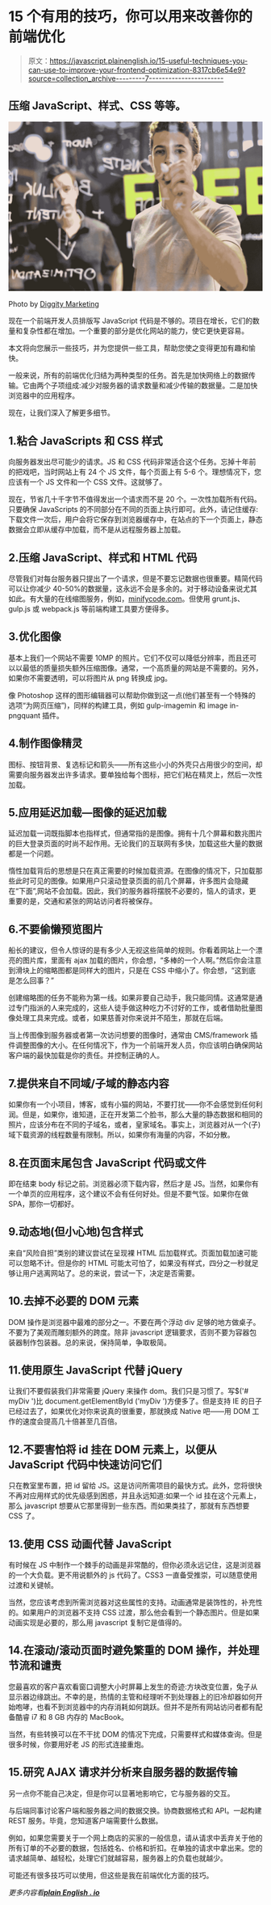 # 15 个有用的技巧，你可以用来改善你的前端优化

> 原文：<https://javascript.plainenglish.io/15-useful-techniques-you-can-use-to-improve-your-frontend-optimization-8317cb6e54e9?source=collection_archive---------7----------------------->

## 压缩 JavaScript、样式、CSS 等等。

![](img/4febddfab0af187bb7707fc15b7a354d.png)

Photo by [Diggity Marketing](https://diggitymarketing.com/keyword-cannibalization/)

现在一个前端开发人员排版写 JavaScript 代码是不够的。项目在增长，它们的数量和复杂性都在增加。一个重要的部分是优化网站的能力，使它更快更容易。

本文将向您展示一些技巧，并为您提供一些工具，帮助您使之变得更加有趣和愉快。

一般来说，所有的前端优化归结为两种类型的任务。首先是加快网络上的数据传输。它由两个子项组成:减少对服务器的请求数量和减少传输的数据量。二是加快浏览器中的应用程序。

现在，让我们深入了解更多细节。

## 1.粘合 JavaScripts 和 CSS 样式

向服务器发出尽可能少的请求。JS 和 CSS 代码非常适合这个任务。忘掉十年前的把戏吧，当时网站上有 24 个 JS 文件，每个页面上有 5-6 个。理想情况下，您应该有一个 JS 文件和一个 CSS 文件。这就够了。

现在，节省几十千字节不值得发出一个请求而不是 20 个。一次性加载所有代码。只要确保 JavaScripts 的不同部分在不同的页面上执行即可。此外，请记住缓存:下载文件一次后，用户会将它保存到浏览器缓存中，在站点的下一个页面上，静态数据会立即从缓存中加载，而不是从远程服务器上加载。

## 2.压缩 JavaScript、样式和 HTML 代码

尽管我们对每台服务器只提出了一个请求，但是不要忘记数据也很重要。精简代码可以让你减少 40-50%的数据量，这永远不会是多余的。对于移动设备来说尤其如此。有大量的在线缩图服务，例如，[minifycode.com](http://minifycode.com)。但使用 grunt.js、gulp.js 或 webpack.js 等前端构建工具要方便得多。

## 3.优化图像

基本上我们一个网站不需要 10MP 的照片。它们不仅可以降低分辨率，而且还可以以最低的质量损失额外压缩图像。通常，一个高质量的网站是不需要的。另外，如果你不需要透明，可以将图片从 png 转换成 jpg。

像 Photoshop 这样的图形编辑器可以帮助你做到这一点(他们甚至有一个特殊的选项“为网页压缩”)，同样的构建工具，例如 gulp-imagemin 和 image in-pngquant 插件。

## 4.制作图像精灵

图标、按钮背景、复选标记和箭头——所有这些小小的外壳只占用很少的空间，却需要向服务器发出许多请求。要单独给每个图标，把它们粘在精灵上，然后一次性加载。

## 5.应用延迟加载—图像的延迟加载

延迟加载一词既指脚本也指样式，但通常指的是图像。拥有十几个屏幕和数兆图片的巨大登录页面的时尚不起作用。无论我们的互联网有多快，加载这些大量的数据都是一个问题。

惰性加载背后的思想是只在真正需要的时候加载资源。在图像的情况下，只加载那些此时可见的图像。如果用户只滚动登录页面的前几个屏幕，许多图片会隐藏在“下面”,网站不会加载。因此，我们的服务器将摆脱不必要的，恼人的请求，更重要的是，交通和紧张的网站访问者将被保存。

## 6.不要偷懒预览图片

船长的建议，但令人惊讶的是有多少人无视这些简单的规则。你看着网站上一个漂亮的图片库，里面有 ajax 加载的图片，你会想，“多棒的一个人啊。”然后你会注意到滑块上的缩略图都是同样大的图片，只是在 CSS 中缩小了。你会想，“这到底是怎么回事？”

创建缩略图的任务不能称为第一线。如果非要自己动手，我只能同情。这通常是通过专门指派的人来完成的，这些人徒手做这种吃力不讨好的工作，或者借助批量图像处理工具来完成。或者，如果慈善对你来说并不陌生，那就在后端。

当上传图像到服务器或者第一次访问想要的图像时，通常由 CMS/framework 插件调整图像的大小。在任何情况下，作为一个前端开发人员，你应该明白确保网站客户端的最快加载是你的责任。并控制正确的人。

## 7.提供来自不同域/子域的静态内容

如果你有一个小项目，博客，或有小猫的网站，不要打扰——你不会感觉到任何利润。但是，如果你，谁知道，正在开发第二个脸书，那么大量的静态数据和相同的照片，应该分布在不同的子域名，或者，皇家域名。事实上，浏览器对从一个(子)域下载资源的线程数量有限制。所以，如果你有海量的内容，不如分散。

## 8.在页面末尾包含 JavaScript 代码或文件

即在结束 body 标记之前。浏览器必须下载内容，然后才是 JS。当然，如果你有一个单页的应用程序，这个建议不会有任何好处。但是不要气馁。如果你在做 SPA，那你一切都好。

## 9.动态地(但小心地)包含样式

来自“风险自担”类别的建议尝试在呈现裸 HTML 后加载样式。页面加载加速可能可以忽略不计。但是你的 HTML 可能太可怕了，如果没有样式，四分之一秒就足够让用户逃离网站了。总的来说，尝试一下，决定是否需要。

## 10.去掉不必要的 DOM 元素

DOM 操作是浏览器中最难的部分之一。不要在两个浮动 div 足够的地方做桌子。不要为了美观而雕刻额外的跨度。除非 javascript 逻辑要求，否则不要为容器包装器制作包装器。总的来说，保持简单，争取极简。

## 11.使用原生 JavaScript 代替 jQuery

让我们不要假装我们非常需要 jQuery 来操作 dom。我们只是习惯了。写$('# myDiv ')比 document.getElementById ('myDiv ')方便多了。但是支持 IE 的日子已经过去了，如果优化对你来说真的很重要，那就换成 Native 吧——用 DOM 工作的速度会提高几十倍甚至几百倍。

## 12.不要害怕将 id 挂在 DOM 元素上，以便从 JavaScript 代码中快速访问它们

只在教室里布置，把 id 留给 JS。这是访问所需项目的最快方式。此外，您将很快不再对应用样式的优先级感到困惑，并且永远知道:如果一个 id 挂在这个元素上，那么 javascript 想要从它那里得到一些东西。而如果类挂了，那就有东西想要 CSS 了。

## 13.使用 CSS 动画代替 JavaScript

有时候在 JS 中制作一个棘手的动画是非常酷的，但你必须永远记住，这是浏览器的一个大负载。更不用说额外的 js 代码了。CSS3 一直备受推崇，可以随意使用过渡和关键帧。

当然，您应该考虑到所需浏览器对这些属性的支持。动画通常是装饰性的，补充性的。如果用户的浏览器不支持 CSS 过渡，那么他会看到一个静态图片。但是如果动画实现是必要的，那么用 javascript 复制它是值得的。

## 14.在滚动/滚动页面时避免繁重的 DOM 操作，并处理节流和谴责

您最喜欢的客户喜欢看窗口调整大小时屏幕上发生的奇迹:方块改变位置，兔子从显示器边缘跳出。不幸的是，热情的主管和经理听不到处理器上的旧冷却器如何开始咆哮，也看不到浏览器中的内存消耗如何跳跃。但并不是所有网站访问者都有配备酷睿 i7 和 8 GB 内存的 MacBook。

当然，有些转换可以在不干扰 DOM 的情况下完成，只需要样式和媒体查询。但是很多时候，你要用好老 JS 的形式连接重炮。

## 15.研究 AJAX 请求并分析来自服务器的数据传输

另一点你不能自己决定，但是你可以显著地影响它，它与服务器的交互。

与后端同事讨论客户端和服务器之间的数据交换。协商数据格式和 API。一起构建 REST 服务。毕竟，您知道客户端需要什么数据。

例如，如果您需要关于一个网上商店的买家的一般信息，请从请求中丢弃关于他的所有订单的不必要的数据，包括姓名、价格和折扣。在单独的请求中拿出来。您的请求越简单、越轻松，处理它们就越容易，服务器上的负载也就越少。

可能还有很多技巧可以使用，但这些是我在前端优化方面的技巧。

*更多内容看*[***plain English . io***](http://plainenglish.io/)